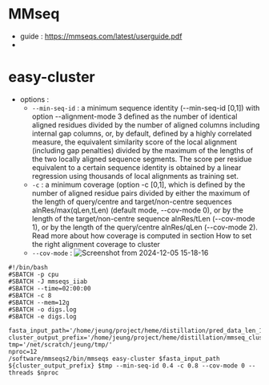 # MMseq
- guide : https://mmseqs.com/latest/userguide.pdf
- 
# easy-cluster
- options :
  - `--min-seq-id` : a minimum sequence identity (--min-seq-id [0,1]) with option --alignment-mode 3 defined
as the number of identical aligned residues divided by the number of aligned columns including
internal gap columns, or, by default, defined by a highly correlated measure, the equivalent
similarity score of the local alignment (including gap penalties) divided by the maximum of the
lengths of the two locally aligned sequence segments. The score per residue equivalent to a
certain sequence identity is obtained by a linear regression using thousands of local alignments
as training set.
  - `-c` : a minimum coverage (option -c [0,1], which is defined by the number of aligned residue
pairs divided by either the maximum of the length of query/centre and target/non-centre
sequences alnRes/max(qLen,tLen) (default mode, --cov-mode 0), or by the length of
the target/non-centre sequence alnRes/tLen (--cov-mode 1), or by the length of the
query/centre alnRes/qLen (--cov-mode 2). Read more about how coverage is computed in
section How to set the right alignment coverage to cluster
  - `--cov-mode` :
      ![Screenshot from 2024-12-05 15-18-16](https://github.com/user-attachments/assets/0159b389-6efa-4415-8753-f2566beeacac)

```
#!/bin/bash
#SBATCH -p cpu
#SBATCH -J mmseqs_iiab
#SBATCH --time=02:00:00
#SBATCH -c 8
#SBATCH --mem=12g
#SBATCH -o digs.log
#SBATCH -e digs.log

fasta_input_path='/home/jeung/project/heme/distillation/pred_data_len_100_800.fa'
cluster_output_prefix='/home/jeung/project/heme/distillation/mmseq_cluster/pred_data_len_100_800'
tmp='/net/scratch/jeung/tmp/'
nproc=12
/software/mmseqs2/bin/mmseqs easy-cluster $fasta_input_path ${cluster_output_prefix} $tmp --min-seq-id 0.4 -c 0.8 --cov-mode 0 --threads $nproc
```
